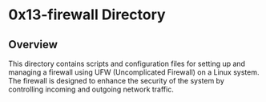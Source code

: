 # 0x13-firewall Directory

## Overview
This directory contains scripts and configuration files for setting up and managing a firewall using UFW (Uncomplicated Firewall) on a Linux system. The firewall is designed to enhance the security of the system by controlling incoming and outgoing network traffic.